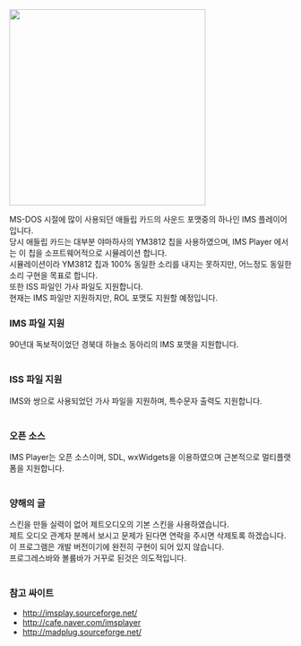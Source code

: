 <img src='https://lh6.googleusercontent.com/-0zC1GQU7cxw/TqWar0rWDpI/AAAAAAAABS4/6VJ8faK9-xM/s620/imsplayer.png' width='350'>

MS-DOS 시절에 많이 사용되던 애들립 카드의 사운드 포맷중의 하나인 IMS 플레이어입니다. <br>
당시 애들립 카드는 대부분 야마하사의 YM3812 칩을 사용하였으며, IMS Player 에서는 이 칩을 소프트웨어적으로 시뮬레이션 합니다. <br>
시뮬레이션이라 YM3812 칩과 100% 동일한 소리를 내지는 못하지만, 어느정도 동일한 소리 구현을 목표로 합니다. <br>
또한 ISS 파일인 가사 파일도 지원합니다. <br>
현재는 IMS 파일만 지원하지만, ROL 포맷도 지원할 예정입니다. <br>

<h3>IMS 파일 지원</h3>
90년대 독보적이었던 경북대 하늘소 동아리의 IMS 포맷을 지원합니다.<br>
<br>
<h3>ISS 파일 지원</h3>
IMS와 쌍으로 사용되었던 가사 파일을 지원하며, 특수문자 출력도 지원합니다.<br>
<br>
<h3>오픈 소스</h3>
IMS Player는 오픈 소스이며, SDL, wxWidgets을 이용하였으며 근본적으로 멀티플랫폼을 지원합니다.<br>
<br>
<h3>양해의 글</h3>
스킨을 만들 실력이 없어 제트오디오의 기본 스킨을 사용하였습니다. <br>
제트 오디오 관계자 분께서 보시고 문제가 된다면 연락을 주시면 삭제토록 하겠습니다. <br>
이 프로그램은 개발 버전이기에 완전히 구현이 되어 있지 않습니다. <br>
프로그레스바와 볼륨바가 거꾸로 된것은 의도적입니다.<br>
<br>
<h3>참고 싸이트</h3>
<ul><li><a href='http://imsplay.sourceforge.net/'>http://imsplay.sourceforge.net/</a>
</li><li><a href='http://cafe.naver.com/imsplayer'>http://cafe.naver.com/imsplayer</a>
</li><li><a href='http://madplug.sourceforge.net/'>http://madplug.sourceforge.net/</a></li></ul>

